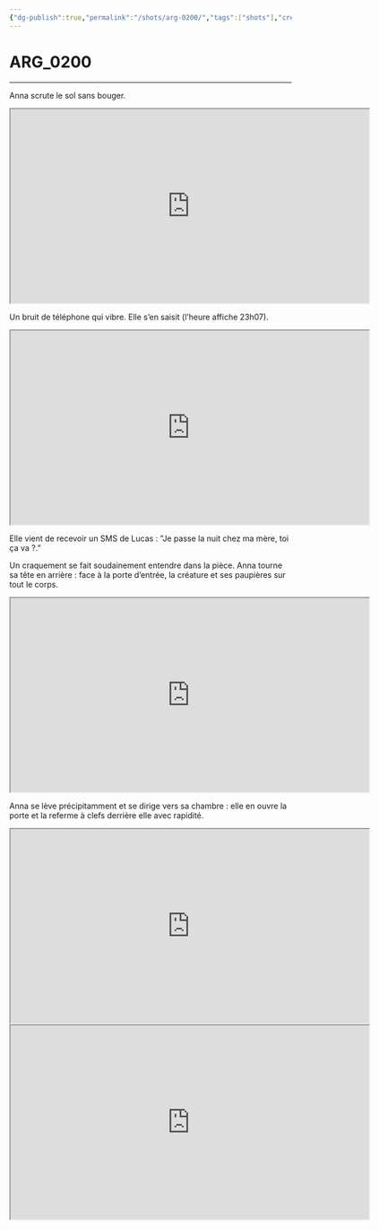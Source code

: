 ```yaml
---
{"dg-publish":true,"permalink":"/shots/arg-0200/","tags":["shots"],"created":"2024-12-19","updated":"2025-01-29"}
---
```



# ARG_0200
---
Anna scrute le sol sans bouger. 

<iframe src="https://drive.google.com/file/d/1IT0n3-ZCXnPXR0fqwq2dFBeTiYsNoEXJ/preview" width="640" height="346" allow="autoplay"></iframe>

Un bruit de téléphone qui vibre. Elle s’en saisit (l’heure affiche 23h07). 

<iframe src="https://drive.google.com/file/d/1_qr8evbG2NKPH4g_0QcPq1NMaeAtbd8k/preview" width="640" height="346" allow="autoplay"></iframe>

Elle vient de recevoir un SMS de Lucas : ”Je passe la nuit chez ma mère, toi ça va ?.” 

Un craquement se fait soudainement entendre dans la pièce. Anna tourne sa tête en arrière : face à la porte d’entrée, la créature et ses paupières sur tout le corps. 

<iframe src="https://drive.google.com/file/d/1_gF9WGS_F-8BOELVXHa-AQ7jDxpyVjT1/preview" width="640" height="346" allow="autoplay"></iframe>

Anna se lève précipitamment et se dirige vers sa chambre : elle en ouvre la porte et la referme à clefs derrière elle avec rapidité. 

<iframe src="https://drive.google.com/file/d/1qX6GJSMplMH05sSs2X4QddQqWEgxYDtn/preview" width="640" height="346" allow="autoplay"></iframe>
<iframe src="https://drive.google.com/file/d/1OAixNh9JUyCxONBzMBMAT6eSDsBy-ttI/preview" width="640" height="346" allow="autoplay"></iframe>
